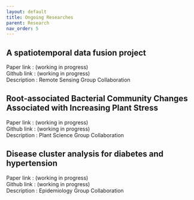 ```yaml
---
layout: default
title: Ongoing Researches
parent: Research
nav_order: 5
---
```


## A spatiotemporal data fusion project
Paper  link : (working in progress)\
Github link : (working in progress)\
Description : Remote Sensing Group Collaboration

## Root-associated Bacterial Community Changes Associated with Increasing Plant Stress
Paper  link : (working in progress)\
Github link : (working in progress)\
Description : Plant Science Group Collaboration

## Disease cluster analysis for diabetes and hypertension
Paper  link : (working in progress)\
Github link : (working in progress)\
Description : Epidemiology Group Collaboration
